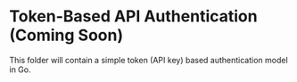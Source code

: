 # Token-Based API Authentication (Coming Soon)
This folder will contain a simple token (API key) based authentication model in Go.
